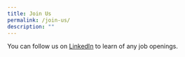 ```yaml
---
title: Join Us
permalink: /join-us/
description: ""
---
```

You can follow us on [LinkedIn](https://www.linkedin.com/company/seedscapitalsg/jobs/?viewAsMember=true) to learn of any job openings.